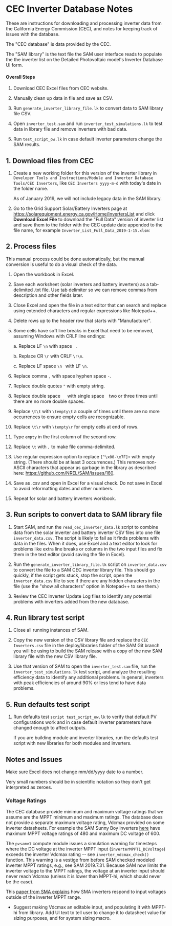 # CEC Inverter Database Notes

These are instructions for downloading and processing inverter data from the California Energy Commission (CEC), and notes for keeping track of issues with the database.

The "CEC database" is data provided by the CEC.

The "SAM library" is the text file the SAM user interface reads to populate the the inverter list on the Detailed Photovoltaic model's Inverter Database UI form.

#### Overall Steps

1. Download CEC Excel files from CEC website.

2. Manually clean up data in file and save as CSV.

3. Run `generate_inverter_library_file.lk` to convert data to SAM library file CSV.

4. Open `inverter_test.sam` and run `inverter_test_simulations.lk` to test data in library file and remove inverters with bad data.

5. Run `test_script_ow.lk` in case default inverter parameters change the SAM results.

## 1. Download files from CEC

1. Create a new working folder for this version of the inverter library in `Developer Tools and Instructions/Module and Inverter Database Tools/CEC Inverters`, like `CEC Inverters yyyy-m-d` with today's date in the folder name.

	As of January 2019, we will not include legacy data in the SAM library.

2. Go to the Grid Support Solar/Battery Inverters page at https://solarequipment.energy.ca.gov/Home/InvertersList and click **Download Excel File** to download the "Full Data" version of inverter list and save them to the folder with the CEC update date appended to the file name, for example `Inverter_List_Full_Data_2019-1-15.xlsm`:

## 2. Process files

This manual process could be done automatically, but the manual conversion is useful to do a visual check of the data. 

1. Open the workbook in Excel.

2. Save each worksheet (solar inverters and battery inverters) as a tab-delimited .txt file. Use tab delimiter so we can remove commas from description and other fields later.

3. Close Excel and open the file in a text editor that can search and replace using extended characters and regular expressions like Notepad++.

4. Delete rows up to the header row that starts with "Manufacturer".

5. Some cells have soft line breaks in Excel that need to be removed, assuming Windows with CRLF line endings: 

	a. Replace LF `\n` with space ` `.
	
	b. Replace CR `\r` with CRLF `\r\n`.
	
	c. Replace LF space `\n ` with LF `\n`.

6. Replace comma `,` with space hyphen space ` - `.

7. Replace double quotes `"` with empty string.

8. Replace double space `  ` with single space ` ` two or three times until there are no more double spaces.

9. Replace `\t\t` with `\tempty\t` a couple of times until there are no more occurrences to ensure empty cells are recognizable.

10. Replace `\t\r` with `\tempty\r` for empty cells at end of rows.

11. Type `empty` in the first column of the second row.

12. Replace `\t` with `,` to make file comma-delimited.

13. Use regular expression option to replace `[^\x00-\x7F]+` with empty string. (There should be at least 3 occurrences.) This removes non-ASCII characters that appear as garbage in the library as described here: https://github.com/NREL/SAM/issues/160.

14. Save as .csv and open in Excel for a visual check. Do not save in Excel to avoid reformatting dates and other numbers.

15. Repeat for solar and battery inverters workbook.

## 3. Run scripts to convert data to SAM library file

1. Start SAM, and run the `read_cec_inverter_data.lk` script to combine data from the solar inverter and battery inverter CSV files into one file `inverter_data.csv`. The script is likely to fail as it finds problems with data in the files. When it does, use Excel and a text editor to look for problems like extra line breaks or columns in the two input files and fix them in the text editor (avoid saving the file in Excel).

2. Run the `generate_inverter_library_file.lk` script on `inverter_data.csv` to convert the file to a SAM CEC inverter library file. This should go quickly, if the script gets stuck, stop the script, open the `inverter_data.csv` file to see if there are any hidden characters in the file (use the "show all characters" option in Notepad++ to see them.)

3. Review the CEC Inverter Update Log files to identify any potential problems with inverters added from the new database.

## 4. Run library test script

1. Close all running instances of SAM.

2. Copy the new version of the CSV library file and replace the `CEC Inverters.csv` file in the deploy/libraries folder of the SAM Git branch you will be using to build the SAM release with a copy of the new SAM library file with the new CSV library file.

3. Use that version of SAM to open the `inverter_test.sam` file, run the `inverter_test_simulations.lk` test script, and analyze the resulting efficiency data to identify any additional problems. In general, inverters with peak efficiencies of around 90% or less tend to have data problems.

## 5. Run defaults test script

1. Run defaults test `script test_script_ow.lk` to verify that default PV configurations work and in case default inverter parameters have changed enough to affect outputs.

    If you are building module and inverter libraries, run the defaults test script with new libraries for both modules and inverters.

## Notes and Issues

Make sure Excel does not change mm/dd/yyyy date to a number.

Very small numbers should be in scientific notation so they don't get interpreted as zeroes.

### Voltage Ratings

The CEC database provide minimum and maximum voltage ratings that we assume are the MPPT minimum and maximum ratings. The database does not provide a separate maximum voltage rating, Vdcmax provided on some inverter datasheets. For example the SAM Sunny Boy inverters [here](https://files.sma.de/dl/27676/SB30-77-US-DUS184327W.pdf) have maximum MPPT voltage ratings of 480 and maximum DC voltage of 600.

The `pvsamv1` compute module issues a simulation warning for timesteps where the DC voltage at the inverter MPPT input (`inverterMPPT1_DCVoltage`) exceeds the inverter Vdcmax rating -- see `inverter_vdcmax_check()` function. This warning is a vestige from before SAM checked modeled inverter MPPT ratings, e.g., see SAM 2019.7.31. Because SAM now limits the inverter voltage to the MPPT ratings, the voltage at an inverter input should never reach Vdcmax (unless it is lower than MPPT-hi, which should never be the case).

This [paper from SMA explains](https://files.sma.de/dl/7680/PV-Ausl-TI-en-10.pdf) how SMA inverters respond to input voltages outside of the inverter MPPT range.

* Suggest making Vdcmax an editable input, and populating it with MPPT-hi from library. Add UI text to tell user to change it to datasheet value for sizing purposes, and for system sizing macro.

